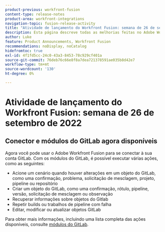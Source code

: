 ```yaml
---
product-previous: workfront-fusion
content-type: release-notes
product-area: workfront-integrations
navigation-topic: fusion-release-activity
title: "Atividade de lançamento do Workfront Fusion: semana de 26 de setembro de 2022"
description: Esta página descreve todas as melhorias feitas no Adobe Workfront Fusion na semana de 19 de setembro de 2022.
author: Luke
feature: Product Announcements, Workfront Fusion
recommendations: noDisplay, noCatalog
hidefromtoc: true
exl-id: 4f1fd5cc-24c0-43a3-8453-78c929cf401a
source-git-commit: 76deb76c66e8f8a7dea721378591ae035b8d42e7
workflow-type: tm+mt
source-wordcount: '130'
ht-degree: 0%

---
```


# Atividade de lançamento do Workfront Fusion: semana de 26 de setembro de 2022

## Conector e módulos do GitLab agora disponíveis

Agora você pode usar o Adobe Workfront Fusion para se conectar à sua conta GitLab. Com os módulos do GitLab, é possível executar várias ações, como as seguintes:

* Acione um cenário quando houver alterações em um objeto do GitLab, como uma confirmação, problema, solicitação de mesclagem, projeto, pipeline ou repositório
* Criar um objeto do GitLab, como uma confirmação, rótulo, pipeline, versão, solicitação de mesclagem ou observação
* Recuperar informações sobre objetos do Gitlab
* Repetir builds ou trabalhos de pipeline com falha
* Editar, modificar ou atualizar objetos GitLab

Para obter mais informações, incluindo uma lista completa das ações disponíveis, consulte [módulos do GitLab](/help/quicksilver/workfront-fusion/apps-and-their-modules/gitlab-modules.md).
